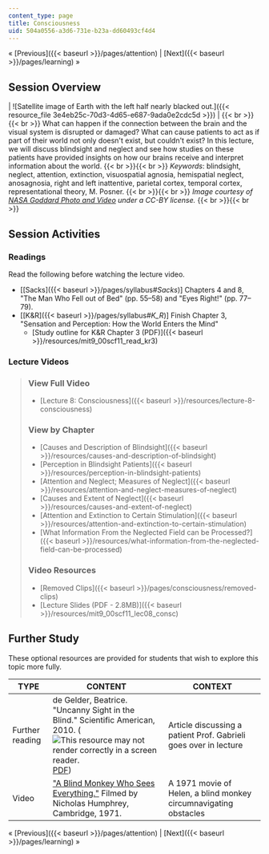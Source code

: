 ```yaml
---
content_type: page
title: Consciousness
uid: 504a0556-a3d6-731e-b23a-dd60493cf4d4
---
```


« [Previous]({{< baseurl >}}/pages/attention) | [Next]({{< baseurl >}}/pages/learning) »

Session Overview
----------------

| ![Satellite image of Earth with the left half nearly blacked out.]({{< resource_file 3e4eb25c-70d3-4d65-e687-9ada0e2cdc5d >}}) |  {{< br >}}{{< br >}} What can happen if the connection between the brain and the visual system is disrupted or damaged? What can cause patients to act as if part of their world not only doesn't exist, but couldn't exist? In this lecture, we will discuss blindsight and neglect and see how studies on these patients have provided insights on how our brains receive and interpret information about the world. {{< br >}}{{< br >}} _Keywords_: blindsight, neglect, attention, extinction, visuospatial agnosia, hemispatial neglect, anosagnosia, right and left inattentive, parietal cortex, temporal cortex, representational theory, M. Posner. {{< br >}}{{< br >}} _Image courtesy of [NASA Goddard Photo and Video](http://www.flickr.com/photos/24662369@N07/6760135001) under a CC-BY license._ {{< br >}}{{< br >}}  

Session Activities
------------------

### Readings

Read the following before watching the lecture video.

*   \[[Sacks]({{< baseurl >}}/pages/syllabus#_Sacks_)\] Chapters 4 and 8, "The Man Who Fell out of Bed" (pp. 55–58) and "Eyes Right!" (pp. 77–79).
*   \[[K&R]({{< baseurl >}}/pages/syllabus#_K_R_)\] Finish Chapter 3, "Sensation and Perception: How the World Enters the Mind"
    *   [Study outline for K&R Chapter 3 (PDF)]({{< baseurl >}}/resources/mit9_00scf11_read_kr3) 

### Lecture Videos

> ### View Full Video
> 
> *   [Lecture 8: Consciousness]({{< baseurl >}}/resources/lecture-8-consciousness)
> 
> ### View by Chapter
> 
> *   [Causes and Description of Blindsight]({{< baseurl >}}/resources/causes-and-description-of-blindsight)
> *   [Perception in Blindsight Patients]({{< baseurl >}}/resources/perception-in-blindsight-patients)
> *   [Attention and Neglect; Measures of Neglect]({{< baseurl >}}/resources/attention-and-neglect-measures-of-neglect)
> *   [Causes and Extent of Neglect]({{< baseurl >}}/resources/causes-and-extent-of-neglect)
> *   [Attention and Extinction to Certain Stimulation]({{< baseurl >}}/resources/attention-and-extinction-to-certain-stimulation)
> *   [What Information From the Neglected Field can be Processed?]({{< baseurl >}}/resources/what-information-from-the-neglected-field-can-be-processed)
> 
> ### Video Resources
> 
> *   [Removed Clips]({{< baseurl >}}/pages/consciousness/removed-clips)
> *   [Lecture Slides (PDF - 2.8MB)]({{< baseurl >}}/resources/mit9_00scf11_lec08_consc)

Further Study
-------------

These optional resources are provided for students that wish to explore this topic more fully.

| TYPE | CONTENT | CONTEXT |
| --- | --- | --- |
| Further reading | de Gelder, Beatrice. "Uncanny Sight in the Blind." Scientific American, 2010. (![This resource may not render correctly in a screen reader.](/images/inacessible.gif)[PDF](http://beatricedegelder.com/documents/Uncannysightintheblind.pdf)) | Article discussing a patient Prof. Gabrieli goes over in lecture |
| Video | ["A Blind Monkey Who Sees Everything."](http://www.youtube.com/all_comments?v=rDIsxwQHwt8) Filmed by Nicholas Humphrey, Cambridge, 1971. | A 1971 movie of Helen, a blind monkey circumnavigating obstacles 

« [Previous]({{< baseurl >}}/pages/attention) | [Next]({{< baseurl >}}/pages/learning) »